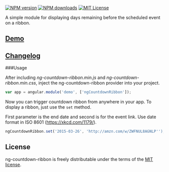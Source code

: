 [![NPM version][npm-version-image]][npm-url] [![NPM downloads][npm-downloads-image]][npm-url] [![MIT License][license-image]][license-url]

A simple module for displaying days remaining before the scheduled event on a ribbon.

## [Demo](http://paveldemyanenko.github.io/ng-countdown-ribbon/index.html)

## [Changelog](CHANGELOG.md)

###Usage

After including *ng-countdown-ribbon.min.js* and *ng-countdown-ribbon.min.css*, inject the ng-countdown-ribbon provider into your project.

```javascript
var app = angular.module('demo', ['ngCountdownRibbon']);
```
Now you can trigger countdown ribbon from anywhere in your app.  To display a ribbon, just use the `set` method.

First parameter is the end date and second is for the event link. Use date format in ISO 8601 (https://xkcd.com/1179/).

```javascript
ngCountdownRibbon.set('2015-03-26', 'http://amzn.com/w/ZWFNUL8AGNLP'');
```
## License

ng-countdown-ribbon is freely distributable under the terms of the [MIT license](LICENSE).

[license-image]: http://img.shields.io/badge/license-MIT-blue.svg?style=flat
[license-url]: LICENSE

[npm-url]: https://npmjs.org/package/ng-countdown-ribbon
[npm-version-image]: http://img.shields.io/npm/v/ng-countdown-ribbon.svg?style=flat
[npm-downloads-image]: http://img.shields.io/npm/dm/ng-countdown-ribbon.svg?style=flat


